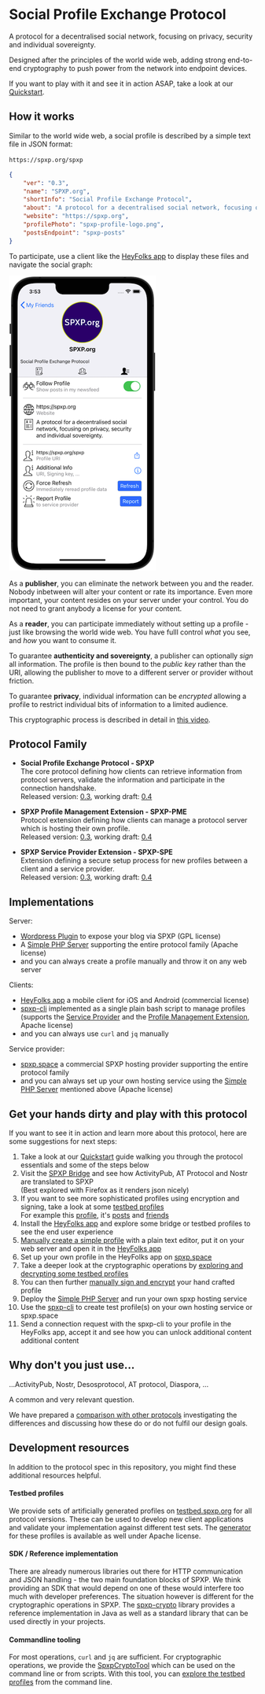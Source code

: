 # Social Profile Exchange Protocol

A protocol for a decentralised social network, focusing on privacy, security and individual sovereignty.

Designed after the principles of the world wide web, adding strong end-to-end cryptography to push
power from the network into endpoint devices.

If you want to play with it and see it in action ASAP, take a look at our [Quickstart](./Quickstart.md).

## How it works

Similar to the world wide web, a social profile is described by a simple text file in JSON format:

`https://spxp.org/spxp`
```json
{
    "ver": "0.3",
    "name": "SPXP.org",
    "shortInfo": "Social Profile Exchange Protocol",
    "about": "A protocol for a decentralised social network, focusing on privacy, security and individual sovereignty.",
    "website": "https://spxp.org",
    "profilePhoto": "spxp-profile-logo.png",
    "postsEndpoint": "spxp-posts"
}
```

To participate, use a client like the [HeyFolks app](https://heyfolks.app) to display these files and navigate the social graph:

![Our Profile](./assets/SpxpProfileApp.png)

As a **publisher**, you can eliminate the network between you and the reader. Nobody inbetween will alter your content or rate its importance.
Even more important, your content resides on your server under your control. You do not need to grant anybody a license for your content.

As a **reader**, you can participate immediately without setting up a profile - just like browsing the world wide web. You have fulll control
*what* you see, and *how* you want to consume it.

To guarantee **authenticity and sovereignty**, a publisher can optionally *sign* all information. The profile is then bound to the *public key*
rather than the URI, allowing the publisher to move to a different server or provider without friction.

To guarantee **privacy**, individual information can be *encrypted* allowing a profile to restrict individual bits of information to a limited audience. 

This cryptographic process is described in detail in [this video](https://www.youtube.com/watch?v=C0S0Oa4G1M4).

## Protocol Family

* **Social Profile Exchange Protocol - SPXP**  
  The core protocol defining how clients can retrieve information from protocol servers, validate the information and participate in the connection handshake.  
  Released version: [0.3](https://github.com/spxp/spxp-specs/blob/v0.3/SPXP-Spec.md), working draft: [0.4](./SPXP-Spec.md)

* **SPXP Profile Management Extension - SPXP-PME**  
  Protocol extension defining how clients can manage a protocol server which is hosting their own profile.  
  Released version: [0.3](https://github.com/spxp/spxp-specs/blob/v0.3/SPXP-PME-Spec.md), working draft: [0.4](./SPXP-PME-Spec.md)

* **SPXP Service Provider Extension - SPXP-SPE**  
  Extension defining a secure setup process for new profiles between a client and a service provider.  
  Released version: [0.3](https://github.com/spxp/spxp-specs/blob/v0.3/SPXP-SPE-Spec.md), working draft: [0.4](./SPXP-SPE-Spec.md)

## Implementations
Server:
* [Wordpress Plugin](https://wordpress.org/plugins/hfa-spxp-support/) to expose your blog via SPXP (GPL license)
* A [Simple PHP Server](https://github.com/spxp/simple-php-server) supporting the entire protocol family (Apache license)
* and you can always create a profile manually and throw it on any web server

Clients:
* [HeyFolks app](https://heyfolks.app) a mobile client for iOS and Android (commercial license)
* [spxp-cli](https://github.com/spxp-space/spxp-cli) implemented as a single plain bash script to manage profiles (supports the [Service Provider](https://github.com/spxp/spxp-specs/blob/master/SPXP-SPE-Spec.md) and the [Profile Management Extension](https://github.com/spxp/spxp-specs/blob/master/SPXP-PME-Spec.md), Apache license)
* and you can always use `curl` and `jq` manually

Service provider:
* [spxp.space](https://spxp.space) a commercial SPXP hosting provider supporting the entire protocol family
* and you can always set up your own hosting service using the [Simple PHP Server](https://github.com/spxp/simple-php-server) mentioned above (Apache license)

## Get your hands dirty and play with this protocol
If you want to see it in action and learn more about this protocol, here are some suggestions for next steps:

1. Take a look at our [Quickstart](./Quickstart.md) guide walking you through the protocol essentials and some of the steps below
2. Visit the [SPXP Bridge](https://bridge.spxp.org) and see how ActivityPub, AT Protocol and Nostr are translated to SPXP  
   (Best explored with Firefox as it renders json nicely)
3. If you want to see more sophisticated profiles using encryption and signing, take a look at some [testbed profiles](http://testbed.spxp.org/0.3/)  
   For example this [profile](http://testbed.spxp.org/0.3/heavyfrog799), it's [posts](http://testbed.spxp.org/0.3/posts/_read-posts.php?profile=heavyfrog799) and [friends](http://testbed.spxp.org/0.3/friends/heavyfrog799)
4. Install the [HeyFolks app](https://heyfolks.app) and explore some bridge or testbed profiles to see the end user experience
5. [Manually create a simple profile](https://github.com/spxp/spxp-specs/blob/master/Quickstart.md#publishing-a-manually-built-profile-on-a-web-server) with a plain text editor, put it on your web server and open it in the [HeyFolks app](https://heyfolks.app)
6. Set up your own profile in the HeyFolks app on [spxp.space](https://spxp.space)
7. Take a deeper look at the cryptographic operations by [exploring and decrypting some testbed profiles](https://github.com/spxp/spxp-crypto/blob/master/spxp-crypto-tools/ExploreTestbedProfiles.md)
8. You can then further [manually sign and encrypt](https://github.com/spxp/spxp-crypto/blob/master/spxp-crypto-tools/ManualProfileCreation.md) your hand crafted profile
8. Deploy the [Simple PHP Server](https://github.com/spxp/simple-php-server) and run your own spxp hosting service
9. Use the [spxp-cli](https://github.com/spxp-space/spxp-cli) to create test profile(s) on your own hosting service or spxp.space
10. Send a connection request with the spxp-cli to your profile in the HeyFolks app, accept it and see how you can unlock additional content additional content

## Why don't you just use...
...ActivityPub, Nostr, Desosprotocol, AT protocol, Diaspora, ...

A common and very relevant question.

We have prepared a [comparison with other protocols](./info/Comparison.md) investigating the differences and discussing how these do or do not fulfil our design goals.

## Development resources
In addition to the protocol spec in this repository, you might find these additional resources helpful.

#### Testbed profiles
We provide sets of artificially generated profiles on [testbed.spxp.org](http://testbed.spxp.org) for all protocol versions. These can be used to
develop new client applications and validate your implementation against different test sets. The [generator](https://github.com/spxp/spxp-testbed-generator)
for these profiles is available as well under Apache license.

#### SDK / Reference implementation
There are already numerous libraries out there for HTTP communication and JSON handling - the two main foundation
blocks of SPXP. We think providing an SDK that would depend on one of these would interfere too much with developer preferences.
The situation however is different for the cryptographic operations in SPXP. The [spxp-crypto](https://github.com/spxp/spxp-crypto)
library provides a reference implementation in Java as well as a standard library that can be used directly in your
projects.

#### Commandline tooling
For most operations, `curl` and `jq` are sufficient. For cryptographic operations, we provide the
[SpxpCryptoTool](https://github.com/spxp/spxp-crypto/blob/master/spxp-crypto-tools/README.md)
which can be used on the command line or from scripts.
With this tool, you can [explore the testbed profiles](https://github.com/spxp/spxp-crypto/blob/master/spxp-crypto-tools/ExploreTestbedProfiles.md)
from the command line.